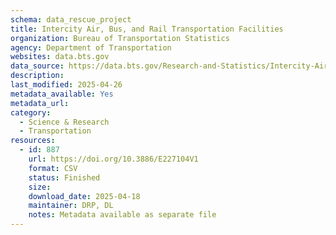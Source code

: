 ```yaml
---
schema: data_rescue_project 
title: Intercity Air, Bus, and Rail Transportation Facilities
organization: Bureau of Transportation Statistics
agency: Department of Transportation
websites: data.bts.gov
data_source: https://data.bts.gov/Research-and-Statistics/Intercity-Air-Bus-and-Rail-Transportation-Faciliti/xnub-2sc4/about_data
description: 
last_modified: 2025-04-26
metadata_available: Yes
metadata_url: 
category:
  - Science & Research 
  - Transportation 
resources:
  - id: 887
    url: https://doi.org/10.3886/E227104V1
    format: CSV
    status: Finished
    size: 
    download_date: 2025-04-18
    maintainer: DRP, DL
    notes: Metadata available as separate file
---
```

